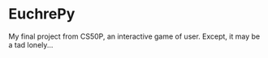 # EuchrePy
My final project from CS50P, an interactive game of user. Except, it may be a tad lonely...
